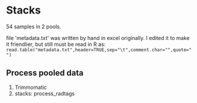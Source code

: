 # Stacks

54 samples in 2 pools. 

file 'metadata.txt' was written by hand in excel originally. 
I edited it to make it friendlier, but still must be read in R as:
`read.table("metadata.txt",header=TRUE,sep="\t",comment.char="",quote="")`

## Process pooled data

1. Trimmomatic
2. stacks: process_radtags
